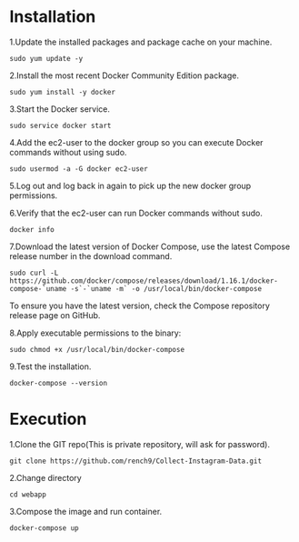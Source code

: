 # Installation #

1.Update the installed packages and package cache on your machine.

`sudo yum update -y`

2.Install the most recent Docker Community Edition package.

`sudo yum install -y docker`

3.Start the Docker service.

`sudo service docker start`

4.Add the ec2-user to the docker group so you can execute Docker commands without using sudo.

`sudo usermod -a -G docker ec2-user`

5.Log out and log back in again to pick up the new docker group permissions.

6.Verify that the ec2-user can run Docker commands without sudo.

`docker info`



7.Download the latest version of Docker Compose, use the latest Compose release number in the download command.

``sudo curl -L https://github.com/docker/compose/releases/download/1.16.1/docker-compose-`uname -s`-`uname -m` -o /usr/local/bin/docker-compose``

To ensure you have the latest version, check the Compose repository release page on GitHub.

8.Apply executable permissions to the binary:

`sudo chmod +x /usr/local/bin/docker-compose`

9.Test the installation.

`docker-compose --version`

# Execution #

1.Clone the GIT repo(This is private repository, will ask for password).

`git clone https://github.com/rench9/Collect-Instagram-Data.git`

2.Change directory

`cd webapp`

3.Compose the image and run container.

`docker-compose up`
